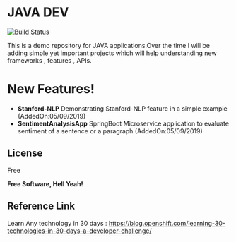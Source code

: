 # JAVA DEV


[![Build Status](https://travis-ci.org/joemccann/dillinger.svg?branch=master)](https://github.com/kaustavdassoa/Java-Dev.git)

This is a demo repository for JAVA applications.Over the time I will be adding simple yet important projects which will help understanding new frameworks , features , APIs.

# New Features!

 - **Stanford-NLP** Demonstrating Stanford-NLP feature in a simple example (AddedOn:05/09/2019)
 - **SentimentAnalysisApp** SpringBoot Microservice application to evaluate sentiment of a sentence or a paragraph  (AddedOn:05/09/2019)




License
----

Free


**Free Software, Hell Yeah!**

## Reference Link 
Learn Any technology in 30 days : https://blog.openshift.com/learning-30-technologies-in-30-days-a-developer-challenge/
